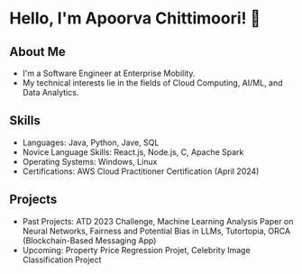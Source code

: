 # Hello, I'm Apoorva Chittimoori! 👋

## About Me
- I'm a Software Engineer at Enterprise Mobility.
- My technical interests lie in the fields of Cloud Computing, AI/ML, and Data Analytics. 

## Skills
- Languages: Java, Python, Jave, SQL
- Novice Language Skills: React.js, Node.js, C, Apache Spark
- Operating Systems: Windows, Linux
- Certifications: AWS Cloud Practitioner Certification (April 2024)

## Projects
- Past Projects: ATD 2023 Challenge, Machine Learning Analysis Paper on Neural Networks, Fairness and Potential Bias in LLMs, Tutortopia, ORCA (Blockchain-Based Messaging App)
- Upcoming: Property Price Regression Projet, Celebrity Image Classification Project



